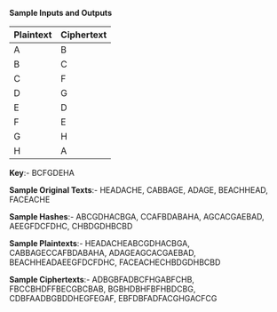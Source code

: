 **Sample Inputs and Outputs**



| Plaintext | Ciphertext       |
|---------------|--------------|
| A | B |
| B | C|
| C | F |
| D| G|
| E| D|
| F | E |
| G | H |
| H | A|


**Key**:- BCFGDEHA


**Sample Original Texts**:- HEADACHE, CABBAGE, ADAGE, BEACHHEAD, FACEACHE

**Sample Hashes**:- ABCGDHACBGA, CCAFBDABAHA, AGCACGAEBAD, AEEGFDCFDHC, CHBDGDHBCBD


**Sample Plaintexts**:-  HEADACHEABCGDHACBGA, CABBAGECCAFBDABAHA, ADAGEAGCACGAEBAD, BEACHHEADAEEGFDCFDHC, FACEACHECHBDGDHBCBD


**Sample Ciphertexts**:- ADBGBFADBCFHGABFCHB, FBCCBHDFFBECGBCBAB, BGBHDBHFBFHBDCBG, CDBFAADBGBDDHEGFEGAF, EBFDBFADFACGHGACFCG
